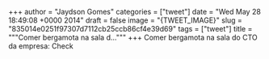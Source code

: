 
+++
author = "Jaydson Gomes"
categories = ["tweet"]
date = "Wed May 28 18:49:08 +0000 2014"
draft = false
image = "{TWEET_IMAGE}"
slug = "835014e0251f97307d7112cb25ccb86cf4e39d69"
tags = ["tweet"]
title = """Comer bergamota na sala d..."""
+++
Comer bergamota na sala do CTO da empresa: Check
